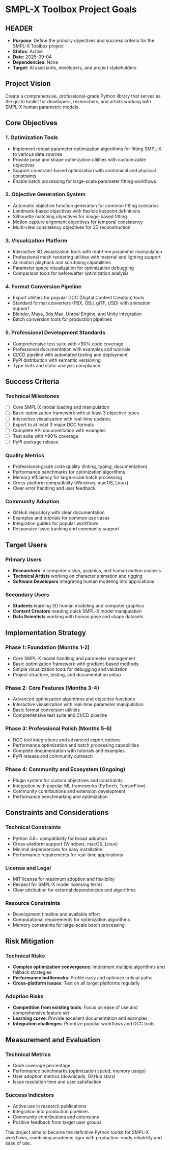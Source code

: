 # SMPL-X Toolbox Project Goals

## HEADER
- **Purpose**: Define the primary objectives and success criteria for the SMPL-X Toolbox project
- **Status**: Active
- **Date**: 2025-09-04
- **Dependencies**: None
- **Target**: AI assistants, developers, and project stakeholders

## Project Vision

Create a comprehensive, professional-grade Python library that serves as the go-to toolkit for developers, researchers, and artists working with SMPL-X human parametric models.

## Core Objectives

### 1. Optimization Tools
- Implement robust parameter optimization algorithms for fitting SMPL-X to various data sources
- Provide pose and shape optimization utilities with customizable objectives
- Support constraint-based optimization with anatomical and physical constraints
- Enable batch processing for large-scale parameter fitting workflows

### 2. Objective Generation System
- Automatic objective function generation for common fitting scenarios
- Landmark-based objectives with flexible keypoint definitions
- Silhouette matching objectives for image-based fitting
- Motion capture alignment objectives for temporal consistency
- Multi-view consistency objectives for 3D reconstruction

### 3. Visualization Platform
- Interactive 3D visualization tools with real-time parameter manipulation
- Professional mesh rendering utilities with material and lighting support
- Animation playback and scrubbing capabilities
- Parameter space visualization for optimization debugging
- Comparison tools for before/after optimization analysis

### 4. Format Conversion Pipeline
- Export utilities for popular DCC (Digital Content Creation) tools
- Standard format converters (FBX, OBJ, glTF, USD) with animation support
- Blender, Maya, 3ds Max, Unreal Engine, and Unity integration
- Batch conversion tools for production pipelines

### 5. Professional Development Standards
- Comprehensive test suite with >90% code coverage
- Professional documentation with examples and tutorials
- CI/CD pipeline with automated testing and deployment
- PyPI distribution with semantic versioning
- Type hints and static analysis compliance

## Success Criteria

### Technical Milestones
- [ ] Core SMPL-X model loading and manipulation
- [ ] Basic optimization framework with at least 3 objective types
- [ ] Interactive visualization with real-time updates
- [ ] Export to at least 3 major DCC formats
- [ ] Complete API documentation with examples
- [ ] Test suite with >90% coverage
- [ ] PyPI package release

### Quality Metrics
- Professional-grade code quality (linting, typing, documentation)
- Performance benchmarks for optimization algorithms
- Memory efficiency for large-scale batch processing
- Cross-platform compatibility (Windows, macOS, Linux)
- Clear error handling and user feedback

### Community Adoption
- GitHub repository with clear documentation
- Examples and tutorials for common use cases
- Integration guides for popular workflows
- Responsive issue tracking and community support

## Target Users

### Primary Users
- **Researchers** in computer vision, graphics, and human motion analysis
- **Technical Artists** working on character animation and rigging
- **Software Developers** integrating human modeling into applications

### Secondary Users
- **Students** learning 3D human modeling and computer graphics
- **Content Creators** needing quick SMPL-X model manipulation
- **Data Scientists** working with human pose and shape datasets

## Implementation Strategy

### Phase 1: Foundation (Months 1-2)
- Core SMPL-X model handling and parameter management
- Basic optimization framework with gradient-based methods
- Simple visualization tools for debugging and validation
- Project structure, testing, and documentation setup

### Phase 2: Core Features (Months 3-4)
- Advanced optimization algorithms and objective functions
- Interactive visualization with real-time parameter manipulation
- Basic format conversion utilities
- Comprehensive test suite and CI/CD pipeline

### Phase 3: Professional Polish (Months 5-6)
- DCC tool integrations and advanced export options
- Performance optimization and batch processing capabilities
- Complete documentation with tutorials and examples
- PyPI release and community outreach

### Phase 4: Community and Ecosystem (Ongoing)
- Plugin system for custom objectives and constraints
- Integration with popular ML frameworks (PyTorch, TensorFlow)
- Community contributions and extension development
- Performance benchmarking and optimization

## Constraints and Considerations

### Technical Constraints
- Python 3.8+ compatibility for broad adoption
- Cross-platform support (Windows, macOS, Linux)
- Minimal dependencies for easy installation
- Performance requirements for real-time applications

### License and Legal
- MIT license for maximum adoption and flexibility
- Respect for SMPL-X model licensing terms
- Clear attribution for external dependencies and algorithms

### Resource Constraints
- Development timeline and available effort
- Computational requirements for optimization algorithms
- Memory constraints for large-scale batch processing

## Risk Mitigation

### Technical Risks
- **Complex optimization convergence**: Implement multiple algorithms and fallback strategies
- **Performance bottlenecks**: Profile early and optimize critical paths
- **Cross-platform issues**: Test on all target platforms regularly

### Adoption Risks
- **Competition from existing tools**: Focus on ease of use and comprehensive feature set
- **Learning curve**: Provide excellent documentation and examples
- **Integration challenges**: Prioritize popular workflows and DCC tools

## Measurement and Evaluation

### Technical Metrics
- Code coverage percentage
- Performance benchmarks (optimization speed, memory usage)
- User adoption metrics (downloads, GitHub stars)
- Issue resolution time and user satisfaction

### Success Indicators
- Active use in research publications
- Integration into production pipelines
- Community contributions and extensions
- Positive feedback from target user groups

This project aims to become the definitive Python toolkit for SMPL-X workflows, combining academic rigor with production-ready reliability and ease of use.
